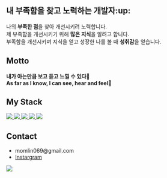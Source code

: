 <h2>내 부족함을 찾고 노력하는 개발자:up:</h2>
   <p>
       나의 <b>부족한 점</b>을 찾아 개선시키려 노력합니다.<br>
       제 부족함을 개선시키기 위해 <b>많은 지식</b>을 알려고 합니다.<br>
       부족함을 개선시키며 지식을 얻고 성장한 나를 볼 때 <b>성취감</b>을 얻습니다.
   </p>
   
<h2>Motto</h2>
   
   <b>내가 아는만큼 보고 듣고 느낄 수 있다:brain:</b><br>
   <b>As far as I know, I can see, hear and feel:book:</b> 
      

<h2>My Stack</h2>
   <div dislay:flex>
      <a href="https://namu.wiki/w/C%EC%96%B8%EC%96%B4">
         <img src="https://img.shields.io/badge/C-A8B9CC?style=for-the-badge&logo=c&logoColor=white">
      </a>
      <a href="https://developer.mozilla.org/ko/docs/Learn/HTML/Introduction_to_HTML/Getting_started">
         <img src="https://img.shields.io/badge/html5-E34F26?style=for-the-badge&logo=html5&logoColor=white">    
      </a>
      <a href="https://developer.mozilla.org/ko/docs/Learn/Getting_started_with_the_web/CSS_basics">
         <img src="https://img.shields.io/badge/css-1572B6?style=for-the-badge&logo=css3&logoColor=white">
      </a>
      <a href="https://developer.mozilla.org/ko/docs/Learn/JavaScript/First_steps/What_is_JavaScript">
         <img src="https://img.shields.io/badge/javascript-F7DF1E?style=for-the-badge&logo=javascript&logoColor=black">
      </a>
      <a>
         <img src="https://img.shields.io/badge/Java-007396?style=flat-square&logo=Java&logoColor=white"/><br>
      </a>
   </div>
   
<h2>Contact</h2>
<ul>
 <li>momlin069@gmail.com</li>
   <a href="https://www.instagram.com/leewr_06/">
      <li>Instargram</li>
   </a>
</ul> 
<a href="https://hits.seeyoufarm.com"><img src="https://hits.seeyoufarm.com/api/count/incr/badge.svg?url=https%3A%2F%2Fgithub.com%2Flikegitman&count_bg=%2379C83D&title_bg=%23555555&icon=&icon_color=%23E7E7E7&title=hits&edge_flat=false"/></a>

